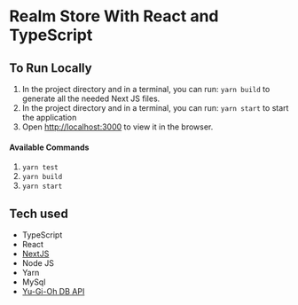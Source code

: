 # Realm Store With React and TypeScript

## To Run Locally

1. In the project directory and in a terminal, you can run: `yarn build` to generate all the needed Next JS files.
1. In the project directory and in a terminal, you can run: `yarn start` to start the application
1. Open [http://localhost:3000](http://localhost:3000) to view it in the browser.

#### Available Commands

1. `yarn test`
1. `yarn build`
1. `yarn start`

## Tech used

- TypeScript
- React
- [NextJS](https://nextjs.org/)
- Node JS
- Yarn
- MySql
- [Yu-Gi-Oh DB API](https://db.ygoprodeck.com/api-guide/)
